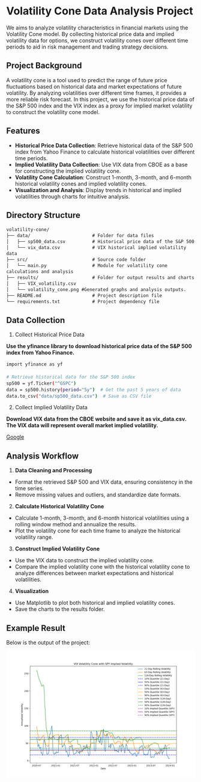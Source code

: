 # Volatility Cone Data Analysis Project

We aims to analyze volatility characteristics in financial markets using the Volatility Cone model. By collecting historical price data and implied volatility data for options, we construct volatility cones over different time periods to aid in risk management and trading strategy decisions.

## Project Background
A volatility cone is a tool used to predict the range of future price fluctuations based on historical data and market expectations of future volatility. By analyzing volatilities over different time frames, it provides a more reliable risk forecast. In this project, we use the historical price data of the S&P 500 index and the VIX index as a proxy for implied market volatility to construct the volatility cone model.

## Features
- **Historical Price Data Collection**: Retrieve historical data of the S&P 500 index from Yahoo Finance to calculate historical volatilities over different time periods.
- **Implied Volatility Data Collection**: Use VIX data from CBOE as a base for constructing the implied volatility cone.
- **Volatility Cone Calculation**: Construct 1-month, 3-month, and 6-month historical volatility cones and implied volatility cones.
- **Visualization and Analysis**: Display trends in historical and implied volatilities through charts for intuitive analysis.
   
## Directory Structure
```plaintext
volatility-cone/
├── data/                       # Folder for data files
│   ├── sp500_data.csv          # Historical price data of the S&P 500
│   └── vix_data.csv            # VIX historical implied volatility data
├── src/                        # Source code folder
│   └── main.py                 # Module for volatility cone calculations and analysis
├── results/                    # Folder for output results and charts
│   ├── VIX_volatility.csv 
│   └── volatility_cone.png #Generated graphs and analysis outputs.
├── README.md                   # Project description file
└── requirements.txt            # Project dependency file
```


## Data Collection

1. Collect Historical Price Data

**Use the yfinance library to download historical price data of the S&P 500 index from Yahoo Finance.**
   ```bash
  import yfinance as yf

  # Retrieve historical data for the S&P 500 index
  sp500 = yf.Ticker("^GSPC")
  data = sp500.history(period="5y")  # Get the past 5 years of data
  data.to_csv("data/sp500_data.csv")  # Save as CSV file
 ```

2. Collect Implied Volatility Data
 
 **Download VIX data from the CBOE website and save it as vix_data.csv. The VIX data will represent overall market implied volatility.**

 [Google](https://www.cboe.com)


## Analysis Workflow

1. **Data Cleaning and Processing**

 - Format the retrieved S&P 500 and VIX data, ensuring consistency in the time series.
 - Remove missing values and outliers, and standardize date formats.

2. **Calculate Historical Volatility Cone**

 - Calculate 1-month, 3-month, and 6-month historical volatilities using a rolling window method and annualize the results.
 - Plot the volatility cone for each time frame to analyze the historical volatility range.

3. **Construct Implied Volatility Cone**

 - Use the VIX data to construct the implied volatility cone.
 - Compare the implied volatility cone with the historical volatility cone to analyze differences between market expectations and historical volatilities.

4. **Visualization**

 - Use Matplotlib to plot both historical and implied volatility cones.
 - Save the charts to the results folder.

## Example Result

Below is the output of the project:

![Volatility Cone Result](result/volatility_cone.png)
